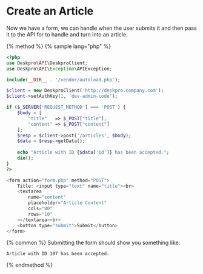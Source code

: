Create an Article
=================
Now we have a form, we can handle when the user submits it and then pass it to the API for to handle and turn into an article.

{% method %}
{% sample lang="php" %}
```php
<?php
use Deskpro\API\DeskproClient;
use Deskpro\API\Exception\APIException;

include(__DIR__ . '/vendor/autoload.php');

$client = new DeskproClient('http://deskpro.company.com');
$client->setAuthKey(1, 'dev-admin-code');

if ($_SERVER['REQUEST_METHOD'] === 'POST') {
    $body = [
        "title"   => $_POST["title"],
        "content" => $_POST["content"]
    ];
    $resp = $client->post('/articles', $body);
    $data = $resp->getData();
    
    echo "Article with ID {$data['id']} has been accepted.";
    die();
}
?>

<form action="form.php" method="POST">
    Title: <input type="text" name="title"><br>
    <textarea
        name="content"
        placeholder="Article Content"
        cols="80"
        rows="10"
    ></textarea><br>
    <button type="submit">Submit</button>
</form>
```

{% common %}
Submitting the form should show you something like:

```
Article with ID 107 has been accepted.
```
{% endmethod %}
